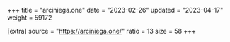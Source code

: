 +++
title = "arciniega.one"
date = "2023-02-26"
updated = "2023-04-17"
weight = 59172

[extra]
source = "https://arciniega.one/"
ratio = 13
size = 58
+++

